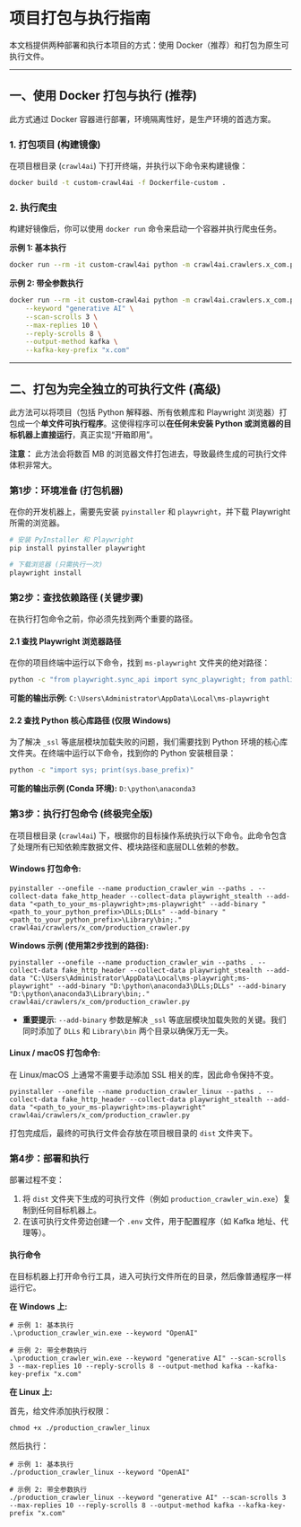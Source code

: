 # 项目打包与执行指南

本文档提供两种部署和执行本项目的方式：使用 Docker（推荐）和打包为原生可执行文件。

---

## 一、使用 Docker 打包与执行 (推荐)

此方式通过 Docker 容器进行部署，环境隔离性好，是生产环境的首选方案。

### 1. 打包项目 (构建镜像)

在项目根目录 (`crawl4ai`) 下打开终端，并执行以下命令来构建镜像：

```sh
docker build -t custom-crawl4ai -f Dockerfile-custom .
```

### 2. 执行爬虫

构建好镜像后，你可以使用 `docker run` 命令来启动一个容器并执行爬虫任务。

**示例 1: 基本执行**
```sh
docker run --rm -it custom-crawl4ai python -m crawl4ai.crawlers.x_com.production_crawler --keyword "OpenAI"
```

**示例 2: 带全参数执行**
```sh
docker run --rm -it custom-crawl4ai python -m crawl4ai.crawlers.x_com.production_crawler \
    --keyword "generative AI" \
    --scan-scrolls 3 \
    --max-replies 10 \
    --reply-scrolls 8 \
    --output-method kafka \
    --kafka-key-prefix "x.com"
```

---

## 二、打包为完全独立的可执行文件 (高级)

此方法可以将项目（包括 Python 解释器、所有依赖库和 Playwright 浏览器）打包成一个**单文件可执行程序**。这使得程序可以**在任何未安装 Python 或浏览器的目标机器上直接运行**，真正实现“开箱即用”。

**注意：** 此方法会将数百 MB 的浏览器文件打包进去，导致最终生成的可执行文件体积非常大。

### 第1步：环境准备 (打包机器)

在你的开发机器上，需要先安装 `pyinstaller` 和 `playwright`，并下载 Playwright 所需的浏览器。

```sh
# 安装 PyInstaller 和 Playwright
pip install pyinstaller playwright

# 下载浏览器 (只需执行一次)
playwright install
```

### 第2步：查找依赖路径 (关键步骤)

在执行打包命令之前，你必须先找到两个重要的路径。

#### 2.1 查找 Playwright 浏览器路径

在你的项目终端中运行以下命令，找到 `ms-playwright` 文件夹的绝对路径：

```sh
python -c "from playwright.sync_api import sync_playwright; from pathlib import Path; p=sync_playwright().start(); print(Path(p.chromium.executable_path).parent.parent.parent); p.stop()"
```

**可能的输出示例:** `C:\Users\Administrator\AppData\Local\ms-playwright`

#### 2.2 查找 Python 核心库路径 (仅限 Windows)

为了解决 `_ssl` 等底层模块加载失败的问题，我们需要找到 Python 环境的核心库文件夹。在终端中运行以下命令，找到你的 Python 安装根目录：

```sh
python -c "import sys; print(sys.base_prefix)"
```

**可能的输出示例 (Conda 环境):** `D:\python\anaconda3`

### 第3步：执行打包命令 (终极完全版)

在项目根目录 (`crawl4ai`) 下，根据你的目标操作系统执行以下命令。此命令包含了处理所有已知依赖库数据文件、模块路径和底层DLL依赖的参数。

#### Windows 打包命令:

```shell
pyinstaller --onefile --name production_crawler_win --paths . --collect-data fake_http_header --collect-data playwright_stealth --add-data "<path_to_your_ms-playwright>;ms-playwright" --add-binary "<path_to_your_python_prefix>\DLLs;DLLs" --add-binary "<path_to_your_python_prefix>\Library\bin;." crawl4ai/crawlers/x_com/production_crawler.py
```

**Windows 示例 (使用第2步找到的路径):**
```shell
pyinstaller --onefile --name production_crawler_win --paths . --collect-data fake_http_header --collect-data playwright_stealth --add-data "C:\Users\Administrator\AppData\Local\ms-playwright;ms-playwright" --add-binary "D:\python\anaconda3\DLLs;DLLs" --add-binary "D:\python\anaconda3\Library\bin;." crawl4ai/crawlers/x_com/production_crawler.py
```

*   **重要提示**: `--add-binary` 参数是解决 `_ssl` 等底层模块加载失败的关键。我们同时添加了 `DLLs` 和 `Library\bin` 两个目录以确保万无一失。

#### Linux / macOS 打包命令:

在 Linux/macOS 上通常不需要手动添加 SSL 相关的库，因此命令保持不变。

```shell
pyinstaller --onefile --name production_crawler_linux --paths . --collect-data fake_http_header --collect-data playwright_stealth --add-data "<path_to_your_ms-playwright>:ms-playwright" crawl4ai/crawlers/x_com/production_crawler.py
```

打包完成后，最终的可执行文件会存放在项目根目录的 `dist` 文件夹下。

### 第4步：部署和执行

部署过程不变：

1.  将 `dist` 文件夹下生成的可执行文件（例如 `production_crawler_win.exe`）复制到任何目标机器上。
2.  在该可执行文件旁边创建一个 `.env` 文件，用于配置程序（如 Kafka 地址、代理等）。

#### 执行命令

在目标机器上打开命令行工具，进入可执行文件所在的目录，然后像普通程序一样运行它。

**在 Windows 上:**

```shell
# 示例 1: 基本执行
.\production_crawler_win.exe --keyword "OpenAI"

# 示例 2: 带全参数执行
.\production_crawler_win.exe --keyword "generative AI" --scan-scrolls 3 --max-replies 10 --reply-scrolls 8 --output-method kafka --kafka-key-prefix "x.com"
```

**在 Linux 上:**

首先，给文件添加执行权限：
```shell
chmod +x ./production_crawler_linux
```

然后执行：
```shell
# 示例 1: 基本执行
./production_crawler_linux --keyword "OpenAI"

# 示例 2: 带全参数执行
./production_crawler_linux --keyword "generative AI" --scan-scrolls 3 --max-replies 10 --reply-scrolls 8 --output-method kafka --kafka-key-prefix "x.com"
```
